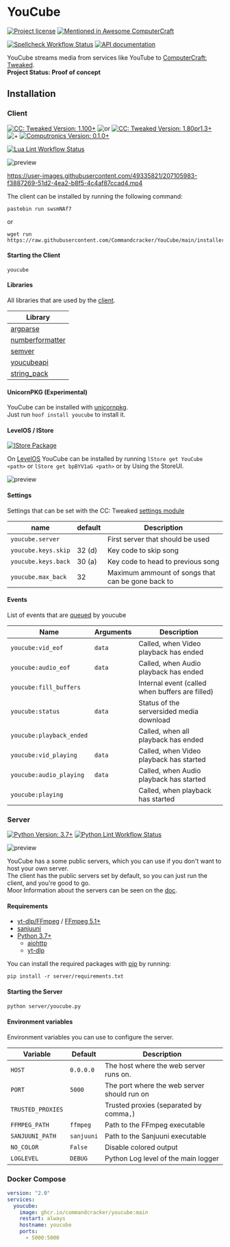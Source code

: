 # YouCube

[![Project license](https://img.shields.io/github/license/Commandcracker/YouCube?style=for-the-badge)](https://github.com/Commandcracker/YouCube/blob/main/LICENSE.txt)
[![Mentioned in Awesome ComputerCraft](https://img.shields.io/badge/Mentioned%20in%20Awesome-ComputerCraft-violet?style=for-the-badge&logo=Awesome%20Lists&logoColor=white)](https://github.com/tomodachi94/awesome-computercraft)

[![Spellcheck Workflow Status](https://img.shields.io/github/actions/workflow/status/Commandcracker/YouCube/spellcheck.yml?branch=main&label=Spell-check&logo=github&style=for-the-badge)](https://github.com/Commandcracker/YouCube/actions/workflows/spellcheck.yml)
[![API documentation](https://img.shields.io/github/actions/workflow/status/Commandcracker/YouCube/deploy-page.yml?branch=main&label=API%20documentation&logo=github&style=for-the-badge)](https://github.com/Commandcracker/YouCube/actions/workflows/deploy-page.yml)

YouCube streams media from services like YouTube to [ComputerCraft: Tweaked](https://github.com/cc-tweaked/CC-Tweaked). \
**Project Status: Proof of concept**

## Installation

### Client

[![CC: Tweaked Version: 1.100+](https://img.shields.io/badge/CC:%20tweaked-1.100+-green?style=for-the-badge&logo=GNOME%20Terminal)](https://tweaked.cc/)
![or](.README/slash.svg)
[![CC: Tweaked Version: 1.80pr1.3+](https://img.shields.io/badge/CC:%20tweaked-1.80pr1.3+-green?style=for-the-badge&logo=GNOME%20Terminal)](https://tweaked.cc/)
![+](.README/plus.svg)
[![Computronics Version: 0.1.0+](https://img.shields.io/badge/Computronics-0.1.0+-green?style=for-the-badge)](https://wiki.vexatos.com/wiki:computronics)

[![Lua Lint Workflow Status](https://img.shields.io/github/actions/workflow/status/Commandcracker/YouCube/illuaminate-lint.yml?branch=main&label=Lua%20Lint&logo=github&style=for-the-badge)](https://github.com/Commandcracker/YouCube/actions/workflows/illuaminate-lint.yml)

![preview](.README/preview-client.png)

<https://user-images.githubusercontent.com/49335821/207105983-f3887269-51d2-4ea2-b8f5-4c4af87ccad4.mp4>

The client can be installed by running the following command:

```shell
pastebin run swsmNAf7
```

or

```shell
wget run https://raw.githubusercontent.com/Commandcracker/YouCube/main/installer.lua
```

#### Starting the Client

```text
youcube
```

#### Libraries

All libraries that are used by the [client](https://github.com/Commandcracker/YouCube/blob/main/client/youcube.lua).

| Library                                                                                               |
|-------------------------------------------------------------------------------------------------------|
| [argparse](https://github.com/Commandcracker/cc-argparse)                                             |
| [numberformatter](https://github.com/Commandcracker/YouCube/blob/main/client/lib/numberformatter.lua) |
| [semver](https://github.com/kikito/semver.lua)                                                        |
| [youcubeapi](https://github.com/Commandcracker/YouCube/blob/main/client/lib/youcubeapi.lua)           |
| [string_pack](https://gist.github.com/MCJack123/d5973e4d8b7e46991c5f99ac4b076aec)                     |

#### UnicornPKG (Experimental)

YouCube can be installed with [unicornpkg](https://unicornpkg.madefor.cc/). \
Just run `hoof install youcube` to install it.

#### LevelOS / lStore

[![lStore Package](https://img.shields.io/github/actions/workflow/status/Commandcracker/YouCube/lstore-put.yml?branch=main&label=lStore%20Package&logo=github&style=for-the-badge)](https://github.com/Commandcracker/YouCube/actions/workflows/lstore-put.yml)

On [LevelOS](https://discord.com/invite/vBsjGqy99U) YouCube can be installed by running `lStore get YouCube <path>` or `lStore get bpBYV1aG <path>` or by Using the StoreUI.

![preview](.README/levelos.png)

#### Settings

Settings that can be set with the CC: Tweaked [settings module](https://tweaked.cc/module/settings.html#v:get)

| name                  | default | Description                                     |
|-----------------------|---------|-------------------------------------------------|
| `youcube.server`      |         | First server that should be used                |
| `youcube.keys.skip`   |   32 (d)|Key code to skip song                            |
| `youcube.keys.back`   |   30 (a)|Key code to head to previous song                |
| `youcube.max_back`    |   32    |Maximum ammount of songs that can be gone back to|

#### Events

List of events that are [queued](https://tweaked.cc/module/os.html#v:queueEvent) by youcube

| Name                     | Arguments | Description                                     |
|--------------------------|-----------|-------------------------------------------------|
| `youcube:vid_eof`        | `data`    | Called, when Video playback has ended           |
| `youcube:audio_eof`      | `data`    | Called, when Audio playback has ended           |
| `youcube:fill_buffers`   |           | Internal event (called when buffers are filled) |
| `youcube:status`         | `data`    | Status of the serversided media download        |
| `youcube:playback_ended` |           | Called, when all playback has ended             |
| `youcube:vid_playing`    | `data`    | Called, when Video playback has started         |
| `youcube:audio_playing`  | `data`    | Called, when Audio playback has started         |
| `youcube:playing`        |           | Called, when playback has started               |

### Server

[![Python Version: 3.7+](https://img.shields.io/badge/Python-3.7+-green?style=for-the-badge&logo=Python&logoColor=white)](https://www.python.org/downloads/)
[![Python Lint Workflow Status](https://img.shields.io/github/actions/workflow/status/Commandcracker/YouCube/pylint.yml?branch=main&label=Python%20Lint&logo=github&style=for-the-badge)](https://github.com/Commandcracker/YouCube/actions/workflows/pylint.yml)

![preview](.README/preview-server.png)

YouCube has a some public servers, which you can use if you don't want to host your own server. \
The client has the public servers set by default, so you can just run the client, and you're good to go. \
Moor Information about the servers can be seen on the [doc](https://commandcracker.github.io/YouCube/).

#### Requirements

- [yt-dlp/FFmpeg](https://github.com/yt-dlp/FFmpeg-Builds) / [FFmpeg 5.1+](https://ffmpeg.org/)
- [sanjuuni](https://github.com/MCJack123/sanjuuni)
- [Python 3.7+](https://www.python.org/downloads/)
  - [aiohttp](https://pypi.org/project/aiohttp/)
  - [yt-dlp](https://pypi.org/project/yt-dlp/)

You can install the required packages with [pip](https://pip.pypa.io/en/stable/installation/) by running:

```shell
pip install -r server/requirements.txt
```

#### Starting the Server

```bash
python server/youcube.py
```

#### Environment variables

Environment variables you can use to configure the server.

| Variable          | Default    | Description                                 |
|-------------------|------------|---------------------------------------------|
| `HOST`            | `0.0.0.0`  | The host where the web server runs on.      |
| `PORT`            | `5000`     | The port where the web server should run on |
| `TRUSTED_PROXIES` |            | Trusted proxies (separated by comma`,`)     |
| `FFMPEG_PATH`     | `ffmpeg`   | Path to the FFmpeg executable               |
| `SANJUUNI_PATH`   | `sanjuuni` | Path to the Sanjuuni executable             |
| `NO_COLOR`        | `False`    | Disable colored output                      |
| `LOGLEVEL`        | `DEBUG`    | Python Log level of the main logger         |

### Docker Compose

```yml
version: "2.0"
services:
  youcube:
    image: ghcr.io/commandcracker/youcube:main
    restart: always
    hostname: youcube
    ports:
      - 5000:5000
```
